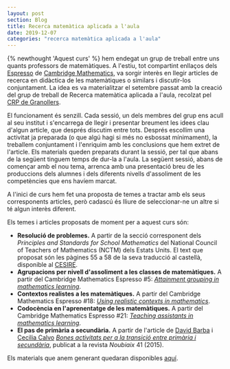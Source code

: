 ```yaml
---
layout: post
section: Blog
title: Recerca matemàtica aplicada a l'aula
date: 2019-12-07
categories: "recerca matemàtica aplicada a l'aula"
---
```


{% newthought 'Aquest curs' %} hem endegat un grup de treball entre uns quants
professors de matemàtiques. A l'estiu, tot compartint enllaços dels
[Espresso](https://www.cambridgemaths.org/espresso/) de [Cambridge
Mathematics](https://www.cambridgemaths.org), va sorgir interès en llegir
articles de recerca en didàctica de les matemàtiques o similars i discutir-los
conjuntament. La idea es va materialitzar el setembre passat amb la creació
del grup de treball de Recerca matemàtica aplicada a l'aula, recolzat pel
[CRP de Granollers](http://www.crpgranollers.cat/).

El funcionament és senzill. Cada sessió, un dels membres del grup ens acull al
seu institut i s'encarrega de llegir i presentar breument les idees clau
d'algun article, que després discutim entre tots. Després escollim una
activitat ja preparada (o que algú hagi si més no esbossat mínimament), la
treballem conjuntament i l'enriquim amb les conclusions que hem extret de
l'article. Els materials queden preparats durant la sessió, per tal que abans de
la següent tinguem temps de dur-la a l'aula. La següent sessió, abans de
començar amb el nou tema, arrenca amb una presentació breu de les produccions
dels alumnes i dels diferents nivells d'assoliment de les competències que ens
havíem marcat.

A l'inici de curs hem fet una proposta de temes a tractar amb els seus
corresponents articles, però cadascú és lliure de seleccionar-ne un altre si
té algun interès diferent.

Els temes i articles proposats de moment per a aquest curs són:

- **Resolució de problemes.** A partir de la secció corresponent dels
  _Principles and Standards for School Mathematics_ del National Council of
  Teachers of Mathematics (NCTM) dels Estats Units. El text que proposat són
  les pàgines 55 a 58 de la seva traducció al castellà, disponible al
  [CESIRE](https://agora.xtec.cat/cesire/wp-content/uploads/usu397/2019/01/processos_NCTM_tales.pdf).
- **Agrupacions per nivell d'assoliment a les classes de matemàtiques.** A
  partir del Cambridge Mathematics Espresso #5: _[Attainment grouping in
  mathematics learning](https://www.cambridgemaths.org/espresso/view/attainment-grouping-in-mathematics-learning/)_.
- **Contextos realistes a les matemàtiques.** A partir del Cambridge
  Mathematics Espresso #18: _[Using realistic contexts in
  mathematics](https://www.cambridgemaths.org/espresso/view/using-realistic-contexts-in-mathematics/)_.
- **Codocència en l'aprenentatge de les matemàtiques.** A partir del Cambridge
  Mathematics Espresso #21: _[Teaching assistants in mathematics
learning](https://www.cambridgemaths.org/espresso/view/teaching-assistants-in-mathematics-learning/)_.
- **El pas de primària a secundària.** A partir de l'article de [David
  Barba](https://twitter.com/davidbarba2) i [Cecilia
Calvo](https://twitter.com/CcBcnMvd) _[Bones activitats per a la transició entre primària i secundària](https://www.raco.cat/index.php/Noubiaix/article/view/302380/392058)_, publicat a la revista _Noubiaix_ 41 (2015).

Els materials que anem generant quedaran disponibles
[aquí](https://drive.google.com/drive/folders/1UdqqfjfpJmHne_RnKYx03lRGKs_ZEga_?usp=sharing).
